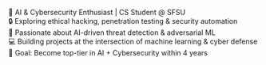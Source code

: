 🤖 AI & Cybersecurity Enthusiast | CS Student @ SFSU  
🔒 Exploring ethical hacking, penetration testing & security automation  
🧠 Passionate about AI-driven threat detection & adversarial ML  
💻 Building projects at the intersection of machine learning & cyber defense  
🚀 Goal: Become top-tier in AI + Cybersecurity within 4 years

